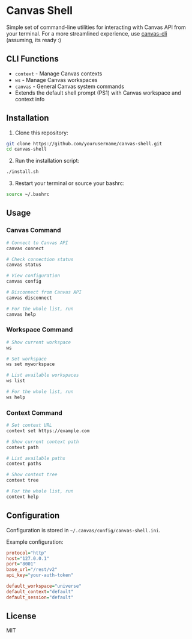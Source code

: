 # Canvas Shell

Simple set of command-line utilities for interacting with Canvas API from your terminal.
For a more streamlined experience, use [canvas-cli](https://github.com/canvas-ai/canvas-cli) (assuming, its ready :)

## CLI Functions

- `context` - Manage Canvas contexts
- `ws` - Manage Canvas workspaces
- `canvas` - General Canvas system commands
- Extends the default shell prompt (PS1) with Canvas workspace and context info

## Installation

1. Clone this repository:
```bash
git clone https://github.com/yourusername/canvas-shell.git
cd canvas-shell
```

2. Run the installation script:
```bash
./install.sh
```

3. Restart your terminal or source your bashrc:
```bash
source ~/.bashrc
```

## Usage

### Canvas Command

```bash
# Connect to Canvas API
canvas connect

# Check connection status
canvas status

# View configuration
canvas config

# Disconnect from Canvas API
canvas disconnect

# For the whole list, run
canvas help
```

### Workspace Command

```bash
# Show current workspace
ws

# Set workspace
ws set myworkspace

# List available workspaces
ws list

# For the whole list, run
ws help
```

### Context Command

```bash
# Set context URL
context set https://example.com

# Show current context path
context path

# List available paths
context paths

# Show context tree
context tree

# For the whole list, run
context help
```

## Configuration

Configuration is stored in `~/.canvas/config/canvas-shell.ini`.

Example configuration:
```ini
protocol="http"
host="127.0.0.1"
port="8001"
base_url="/rest/v2"
api_key="your-auth-token"

default_workspace="universe"
default_context="default"
default_session="default"
```

## License

MIT
